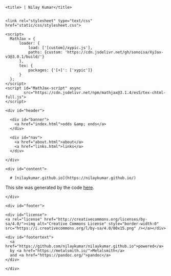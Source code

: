 <!DOCTYPE html>
<html lang="en">

  <head>
    <meta http-equiv="Content-Type" content="text/html; charset=utf-8" />
    <meta name="viewport" content="width=device-width" />

    <title> | Nilay Kumar</title>

    
    <link rel="stylesheet" type="text/css" href="static/css/stylesheet.css">
    
    <script>
      MathJax = {
          loader: {
              load: ['[custom]/xypic.js'],
              paths: {custom: 'https://cdn.jsdelivr.net/gh/sonoisa/XyJax-v3@3.0.1/build/'}
          },
          tex: {
              packages: {'[+]': ['xypic']}
          }
      };
    </script>
    <script id="MathJax-script" async
            src="https://cdn.jsdelivr.net/npm/mathjax@3.1.4/es5/tex-chtml-full.js">
    </script>
  </head>

  <body>

    <div id="header">
      
      <div id="banner">
        <a href="index.html">odds &amp; ends</a>
      </div>

      <div id="nav">
        <a href="about.html">about</a>
        <a href="links.html">links</a>
      </div>
      
    </div>

    <div id="content">
      
      # [nilaykumar.github.io](https://nilaykumar.github.io/)

This site was generated by the code
[here](https://github.com/nilaykumar/website-generator).

      
    </div>

    <div id="footer">
    
    <div id="license">
    <a rel="license" href="http://creativecommons.org/licenses/by-sa/4.0/"><img alt="Creative Commons License" style="border-width:0" src="https://i.creativecommons.org/l/by-sa/4.0/80x15.png" /></a></div>

    <div id="footertext">
      <a href="https://github.com/nilaykumar/nilaykumar.github.io">powered</a>
      by <a href="https://metalsmith.io/">Metalsmith</a>
      and <a href="https://pandoc.org/">pandoc</a>
    </div>
    
    </div>
  </body>

</html>
